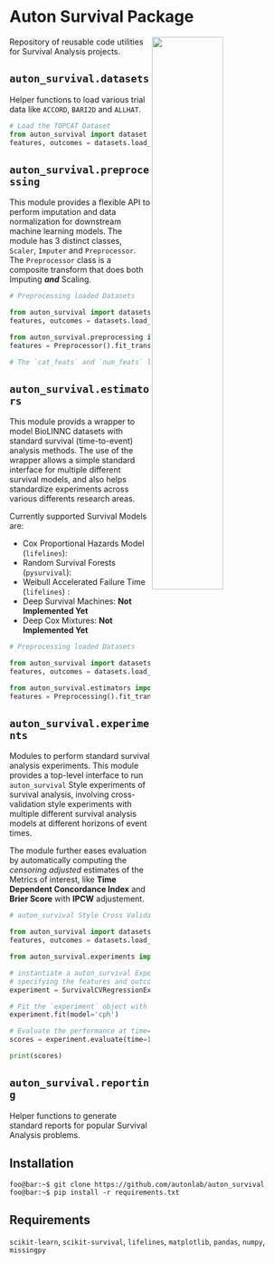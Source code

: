 # Auton Survival Package
<img align="right" width=50% src=https://www.cs.cmu.edu/~chiragn/auton_survival.png>

Repository of reusable code utilities for Survival Analysis projects.

## `auton_survival.datasets`

Helper functions to load various trial data like `ACCORD`, `BARI2D` and `ALLHAT`.
 
```python
# Load the TOPCAT Dataset
from auton_survival import dataset
features, outcomes = datasets.load_topcat()
```

## `auton_survival.preprocessing`
This module provides a flexible API to perform imputation and data normalization for downstream machine learning models. The module has 3 distinct classes, `Scaler`, `Imputer` and `Preprocessor`. The `Preprocessor` class is a composite transform that does both Imputing ***and*** Scaling.

 ```python
# Preprocessing loaded Datasets

from auton_survival import datasets
features, outcomes = datasets.load_topcat()

from auton_survival.preprocessing import Preprocessing
features = Preprocessor().fit_transform(features, cat_feats=['GENDER', 'ETHNICITY', 'SMOKE'], num_feats=['height', 'weight'])

# The `cat_feats` and `num_feats` lists would contain all the categorical and numerical features in the dataset.
```

## `auton_survival.estimators`

This module provids a wrapper to model BioLINNC  datasets with standard survival (time-to-event) analysis methods. The use of the wrapper allows a simple standard interface for multiple different survival models, and also helps standardize experiments across various differents research areas. 

Currently supported Survival Models are: 

- Cox Proportional Hazards Model (`lifelines`): 
- Random Survival Forests (`pysurvival`): 
- Weibull Accelerated Failure Time (`lifelines`) : 
- Deep Survival Machines: **Not Implemented Yet**
- Deep Cox Mixtures: **Not Implemented Yet**


 ```python
# Preprocessing loaded Datasets

from auton_survival import datasets
features, outcomes = datasets.load_topcat()

from auton_survival.estimators import Preprocessing
features = Preprocessing().fit_transform(features)
```


## `auton_survival.experiments` 

Modules to perform standard survival analysis experiments. This module provides a top-level interface to run `auton_survival` Style experiments of survival analysis, involving cross-validation style experiments with multiple different survival analysis models at different horizons of event times. 

The module further eases evaluation by automatically computing the *censoring adjusted* estimates of the Metrics of interest, like **Time Dependent Concordance Index** and **Brier Score** with **IPCW** adjustement. 

 ```python
# auton_survival Style Cross Validation Experiment.

from auton_survival import datasets
features, outcomes = datasets.load_topcat()

from auton_survival.experiments import SurvivalCVRegressionExperiment

# instantiate a auton_survival Experiment by 
# specifying the features and outcomes to use.
experiment = SurvivalCVRegressionExperiment(features, outcomes)

# Fit the `experiment` object with a Cox Model
experiment.fit(model='cph')

# Evaluate the performance at time=1 year horizon.
scores = experiment.evaluate(time=1.)

print(scores)
```




## `auton_survival.reporting`

Helper functions to generate standard reports for popular Survival Analysis problems. 

## Installation

```console
foo@bar:~$ git clone https://github.com/autonlab/auton_survival
foo@bar:~$ pip install -r requirements.txt 
```

## Requirements

 `scikit-learn`, `scikit-survival`, `lifelines`, `matplotlib`, `pandas`, `numpy`, `missingpy`


